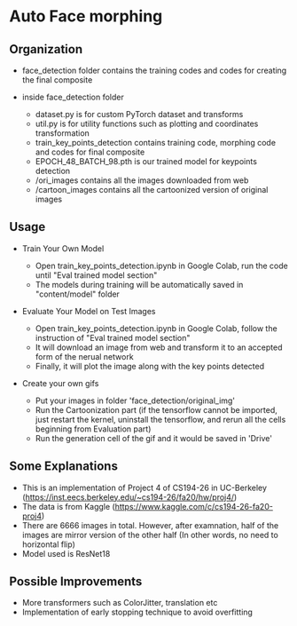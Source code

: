 # Auto Face morphing

## Organization

- face_detection folder contains the training codes and codes for creating the final composite

- inside face_detection folder
  - dataset.py is for custom PyTorch dataset and transforms
  - util.py is for utility functions such as plotting and coordinates transformation
  - train_key_points_detection contains training code, morphing code and codes for final composite
  - EPOCH_48_BATCH_98.pth is our trained model for keypoints detection
  - /ori_images contains all the images downloaded from web
  - /cartoon_images contains all the cartoonized version of original images

## Usage

- Train Your Own Model

  - Open train_key_points_detection.ipynb in Google Colab, run the code until "Eval trained model section"
  - The models during training will be automatically saved in "content/model" folder

- Evaluate Your Model on Test Images
  
  - Open train_key_points_detection.ipynb in Google Colab, follow the instruction of "Eval trained model section"
  - It will download an image from web and transform it to an accepted form of the nerual network
  - Finally, it will plot the image along with the key points detected

- Create your own gifs
  - Put your images in folder 'face_detection/original_img'
  - Run the Cartoonization part (if the tensorflow cannot be imported, just restart the kernel, uninstall the tensorflow, and rerun all the cells beginning from Evaluation part)
  - Run the generation cell of the gif and it would be saved in 'Drive'

## Some Explanations

- This is an implementation of Project 4 of CS194-26 in UC-Berkeley (<https://inst.eecs.berkeley.edu/~cs194-26/fa20/hw/proj4/>)
- The data is from Kaggle (<https://www.kaggle.com/c/cs194-26-fa20-proj4>)
- There are 6666 images in total. However, after examnation, half of the images are mirror version of the other half (In other words, no need to horizontal flip)
- Model used is ResNet18

## Possible Improvements

- More transformers such as ColorJitter, translation etc
- Implementation of early stopping technique to avoid overfitting
